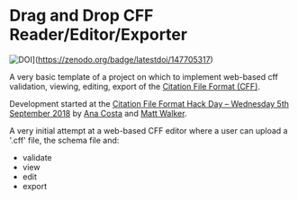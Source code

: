 # Drag and Drop CFF Reader/Editor/Exporter

![DOI](https://zenodo.org/badge/147705317.svg)](https://zenodo.org/badge/latestdoi/147705317)

A very basic template of a project on which to implement web-based
 cff validation, viewing, editing, export of the [Citation File Format (CFF)](https://citation-file-format.github.io).

Development started at the [Citation File Format Hack Day – Wednesday 5th September 2018](https://rse.ac.uk/conf2018/2018/05/04/hack-day-wednesday-5th-september-2018/) by [Ana Costa](https://github.com/anacost) and [Matt Walker](https://github.com/mattw200). 

A very initial attempt at a web-based CFF editor where a
user can upload a '.cff' file, the schema file and:

* validate
* view
* edit
* export
